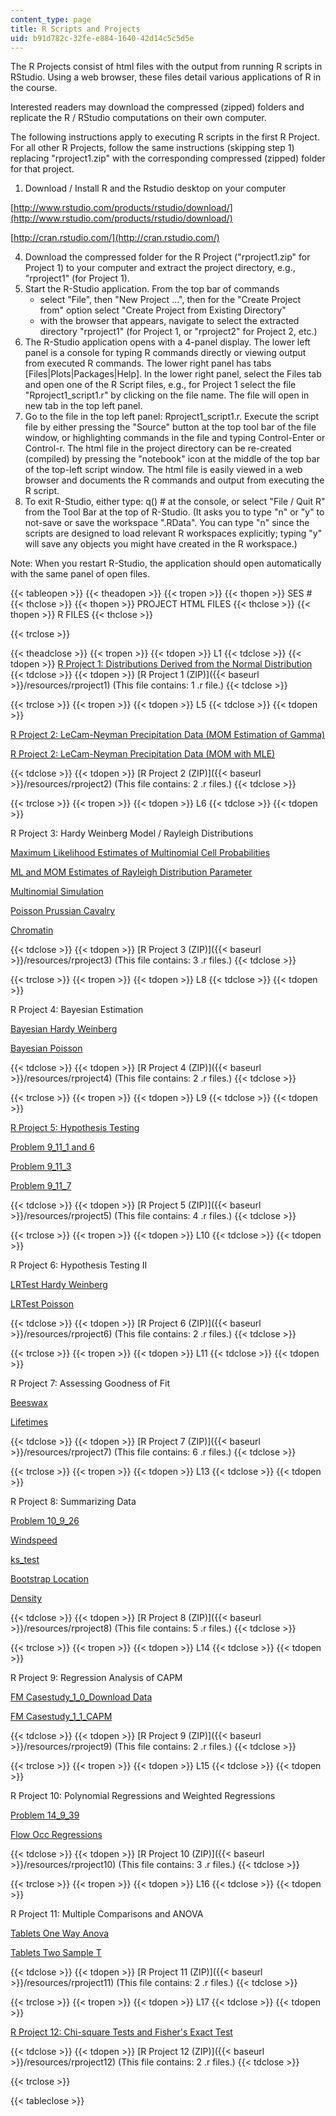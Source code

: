 ```yaml
---
content_type: page
title: R Scripts and Projects
uid: b91d782c-32fe-e884-1640-42d14c5c5d5e
---
```


The R Projects consist of html files with the output from running R scripts in RStudio. Using a web browser, these files detail various applications of R in the course.

Interested readers may download the compressed (zipped) folders and replicate the R / RStudio computations on their own computer.

The following instructions apply to executing R scripts in the first R Project. For all other R Projects, follow the same instructions (skipping step 1) replacing "rproject1.zip" with the corresponding compressed (zipped) folder for that project.

1.  Download / Install R and the Rstudio desktop on your computer

[http://www.rstudio.com/products/rstudio/download/](http://www.rstudio.com/products/rstudio/download/)

[http://cran.rstudio.com/](http://cran.rstudio.com/)

4.  Download the compressed folder for the R Project ("rproject1.zip" for Project 1) to your computer and extract the project directory, e.g., "rproject1" (for Project 1).
5.  Start the R-Studio application. From the top bar of commands
    *   select "File", then "New Project ...", then for the "Create Project from" option select "Create Project from Existing Directory"
    *   with the browser that appears, navigate to select the extracted directory "rproject1" (for Project 1, or "rproject2" for Project 2, etc.)
6.  The R-Studio application opens with a 4-panel display. The lower left panel is a console for typing R commands directly or viewing output from executed R commands. The lower right panel has tabs \[Files|Plots|Packages|Help\]. In the lower right panel, select the Files tab and open one of the R Script files, e.g., for Project 1 select the file "Rproject1\_script1.r" by clicking on the file name. The file will open in new tab in the top left panel.
7.  Go to the file in the top left panel: Rproject1\_script1.r. Execute the script file by either pressing the "Source" button at the top tool bar of the file window, or highlighting commands in the file and typing Control-Enter or Control-r. The html file in the project directory can be re-created (compiled) by pressing the "notebook" icon at the middle of the top bar of the top-left script window. The html file is easily viewed in a web browser and documents the R commands and output from executing the R script.
8.  To exit R-Studio, either type: q() # at the console, or select "File / Quit R" from the Tool Bar at the top of R-Studio. (It asks you to type "n" or "y" to not-save or save the workspace ".RData". You can type "n" since the scripts are designed to load relevant R workspaces explicitly; typing "y" will save any objects you might have created in the R workspace.)

Note: When you restart R-Studio, the application should open automatically with the same panel of open files.

{{< tableopen >}}
{{< theadopen >}}
{{< tropen >}}
{{< thopen >}}
SES #
{{< thclose >}}
{{< thopen >}}
PROJECT HTML FILES
{{< thclose >}}
{{< thopen >}}
R FILES
{{< thclose >}}

{{< trclose >}}

{{< theadclose >}}
{{< tropen >}}
{{< tdopen >}}
L1
{{< tdclose >}}
{{< tdopen >}}
[R Project 1: Distributions Derived from the Normal Distribution](/ans7870/18/18.443/s15/projects/Rproject1_script1.html)
{{< tdclose >}}
{{< tdopen >}}
[R Project 1 (ZIP)]({{< baseurl >}}/resources/rproject1) (This file contains: 1 .r file.)
{{< tdclose >}}

{{< trclose >}}
{{< tropen >}}
{{< tdopen >}}
L5
{{< tdclose >}}
{{< tdopen >}}


[R Project 2: LeCam-Neyman Precipitation Data (MOM Estimation of Gamma)](/ans7870/18/18.443/s15/projects/Rproject2_script1_gamma_MOM.html)

[R Project 2: LeCam-Neyman Precipitation Data (MOM with MLE)](/ans7870/18/18.443/s15/projects/Rproject2_script2_gamma_MOMwithMLE.html)


{{< tdclose >}}
{{< tdopen >}}
[R Project 2 (ZIP)]({{< baseurl >}}/resources/rproject2) (This file contains: 2 .r files.)
{{< tdclose >}}

{{< trclose >}}
{{< tropen >}}
{{< tdopen >}}
L6
{{< tdclose >}}
{{< tdopen >}}


R Project 3: Hardy Weinberg Model / Rayleigh Distributions

[Maximum Likelihood Estimates of Multinomial Cell Probabilities](/ans7870/18/18.443/s15/projects/Rproject3_rmd_multinomial_theory.html)

[ML and MOM Estimates of Rayleigh Distribution Parameter](/ans7870/18/18.443/s15/projects/Rproject3_rmd_rayleigh_theory.html)

[Multinomial Simulation](/ans7870/18/18.443/s15/projects/Rproject3_script1_multinomial_simulation.html)

[Poisson Prussian Cavalry](/ans7870/18/18.443/s15/projects/Rproject3_script3_Poisson_PrussianCavalry.html)

[Chromatin](/ans7870/18/18.443/s15/projects/Rproject3_script4_Chromatin.html)


{{< tdclose >}}
{{< tdopen >}}
[R Project 3 (ZIP)]({{< baseurl >}}/resources/rproject3) (This file contains: 3 .r files.)
{{< tdclose >}}

{{< trclose >}}
{{< tropen >}}
{{< tdopen >}}
L8
{{< tdclose >}}
{{< tdopen >}}


R Project 4: Bayesian Estimation

[Bayesian Hardy Weinberg](/ans7870/18/18.443/s15/projects/Rproject4_Bayesian_HardyWeinberg.html)

[Bayesian Poisson](/ans7870/18/18.443/s15/projects/Rproject4_Bayesian_Poisson.html)


{{< tdclose >}}
{{< tdopen >}}
[R Project 4 (ZIP)]({{< baseurl >}}/resources/rproject4) (This file contains: 2 .r files.)
{{< tdclose >}}

{{< trclose >}}
{{< tropen >}}
{{< tdopen >}}
L9
{{< tdclose >}}
{{< tdopen >}}


[R Project 5: Hypothesis Testing](/ans7870/18/18.443/s15/projects/RProject5_HypothesisTesting.html)

[Problem 9\_11\_1 and 6](/ans7870/18/18.443/s15/projects/Problem_9_11_1and6.html)

[Problem 9\_11\_3](/ans7870/18/18.443/s15/projects/Problem_9_11_3.html)

[Problem 9\_11\_7](/ans7870/18/18.443/s15/projects/Problem_9_11_7.html)


{{< tdclose >}}
{{< tdopen >}}
[R Project 5 (ZIP)]({{< baseurl >}}/resources/rproject5) (This file contains: 4 .r files.)
{{< tdclose >}}

{{< trclose >}}
{{< tropen >}}
{{< tdopen >}}
L10
{{< tdclose >}}
{{< tdopen >}}


R Project 6: Hypothesis Testing II

[LRTest Hardy Weinberg](/ans7870/18/18.443/s15/projects/Rproject6_LRTest_HardyWeinberg.html)

[LRTest Poisson](/ans7870/18/18.443/s15/projects/Rproject6_LRTest_Poisson.html)


{{< tdclose >}}
{{< tdopen >}}
[R Project 6 (ZIP)]({{< baseurl >}}/resources/rproject6) (This file contains: 2 .r files.)
{{< tdclose >}}

{{< trclose >}}
{{< tropen >}}
{{< tdopen >}}
L11
{{< tdclose >}}
{{< tdopen >}}


R Project 7: Assessing Goodness of Fit

[Beeswax](/ans7870/18/18.443/s15/projects/Rproject7_5_beeswax.html)

[Lifetimes](/ans7870/18/18.443/s15/projects/Rproject7_6_lifetimes.html)


{{< tdclose >}}
{{< tdopen >}}
[R Project 7 (ZIP)]({{< baseurl >}}/resources/rproject7) (This file contains: 6 .r files.)
{{< tdclose >}}

{{< trclose >}}
{{< tropen >}}
{{< tdopen >}}
L13
{{< tdclose >}}
{{< tdopen >}}


R Project 8: Summarizing Data

[Problem 10\_9\_26](/ans7870/18/18.443/s15/projects/Problem_10_9_26.html)

[Windspeed](/ans7870/18/18.443/s15/projects/Rproject8_1_windspeed.html)

[ks\_test](/ans7870/18/18.443/s15/projects/Rproject8_2_ks_test.html)

[Bootstrap Location](/ans7870/18/18.443/s15/projects/Rproject8_3_bootstrap_location.html)

[Density](/ans7870/18/18.443/s15/projects/Rproject8_4_density.html)


{{< tdclose >}}
{{< tdopen >}}
[R Project 8 (ZIP)]({{< baseurl >}}/resources/rproject8) (This file contains: 5 .r files.)
{{< tdclose >}}

{{< trclose >}}
{{< tropen >}}
{{< tdopen >}}
L14
{{< tdclose >}}
{{< tdopen >}}


R Project 9: Regression Analysis of CAPM

[FM Casestudy\_1\_0\_Download Data](/ans7870/18/18.443/s15/projects/fm_casestudy_1_0_DownloadData.html)

[FM Casestudy\_1\_1\_CAPM](/ans7870/18/18.443/s15/projects/fm_casestudy_1_1_CAPM.html)


{{< tdclose >}}
{{< tdopen >}}
[R Project 9 (ZIP)]({{< baseurl >}}/resources/rproject9) (This file contains: 2 .r files.)
{{< tdclose >}}

{{< trclose >}}
{{< tropen >}}
{{< tdopen >}}
L15
{{< tdclose >}}
{{< tdopen >}}


R Project 10: Polynomial Regressions and Weighted Regressions

[Problem 14\_9\_39](/ans7870/18/18.443/s15/projects/Problem_14_9_39.html)

[Flow Occ Regressions](/ans7870/18/18.443/s15/projects/Rproject10_flow_occ_regressions.html)


{{< tdclose >}}
{{< tdopen >}}
[R Project 10 (ZIP)]({{< baseurl >}}/resources/rproject10) (This file contains: 3 .r files.)
{{< tdclose >}}

{{< trclose >}}
{{< tropen >}}
{{< tdopen >}}
L16
{{< tdclose >}}
{{< tdopen >}}


R Project 11: Multiple Comparisons and ANOVA

[Tablets One Way Anova](/ans7870/18/18.443/s15/projects/Rproject11_Tablets_OneWayAnova.html)

[Tablets Two Sample T](/ans7870/18/18.443/s15/projects/Rproject11_Tablets_TwoSampleT.html)


{{< tdclose >}}
{{< tdopen >}}
[R Project 11 (ZIP)]({{< baseurl >}}/resources/rproject11) (This file contains: 2 .r files.)
{{< tdclose >}}

{{< trclose >}}
{{< tropen >}}
{{< tdopen >}}
L17
{{< tdclose >}}
{{< tdopen >}}


[R Project 12: Chi-square Tests and Fisher's Exact Test](/ans7870/18/18.443/s15/projects/RProject12_ChisquareTest.html)


{{< tdclose >}}
{{< tdopen >}}
[R Project 12 (ZIP)]({{< baseurl >}}/resources/rproject12) (This file contains: 2 .r files.)
{{< tdclose >}}

{{< trclose >}}

{{< tableclose >}}